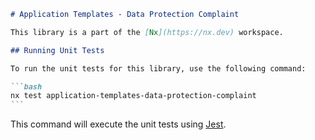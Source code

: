 ````markdown
# Application Templates - Data Protection Complaint

This library is a part of the [Nx](https://nx.dev) workspace.

## Running Unit Tests

To run the unit tests for this library, use the following command:

```bash
nx test application-templates-data-protection-complaint
```
````

This command will execute the unit tests using [Jest](https://jestjs.io).

```

```
